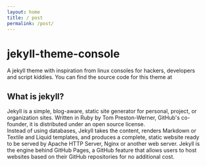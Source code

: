 ```yaml
---
layout: home
title: / post
permalink: /post/
---
```


# jekyll-theme-console

A jekyll theme with inspiration from linux consoles for hackers, developers and script kiddies.
You can find the source code for this theme at

## What is jekyll?

Jekyll is a simple, blog-aware, static site generator for personal, project, or organization sites. Written in Ruby by Tom Preston-Werner, GitHub's co-founder, it is distributed under an open source license.
<br />Instead of using databases, Jekyll takes the content, renders Markdown or Textile and Liquid templates, and produces a complete, static website ready to be served by Apache HTTP Server, Nginx or another web server. Jekyll is the engine behind GitHub Pages, a GitHub feature that allows users to host websites based on their GitHub repositories for no additional cost.
